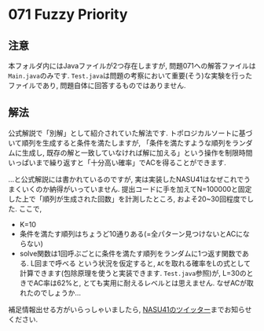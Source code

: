 # 071 Fuzzy Priority

## 注意
本フォルダ内にはJavaファイルが2つ存在しますが, 問題071への解答ファイルは`Main.java`のみです. `Test.java`は問題の考察において重要(そう)な実験を行ったファイルであり, 問題自体に回答するものではありません.

## 解法
公式解説で「別解」として紹介されていた解法です. トポロジカルソートに基づいて順列を生成すると条件を満たしますが, 「条件を満たすような順列をランダムに生成し, 既存の解と一致していなければ解に加える」という操作を制限時間いっぱいまで繰り返すと「十分高い確率」でACを得ることができます.

...と公式解説には書かれているのですが, 実は実装したNASU41はなぜこれでうまくいくのか納得がいっていません. 提出コードに手を加えてN=100000と固定した上で「順列が生成された回数」を計測したところ, およそ20~30回程度でした. ここで,
- K=10
- 条件を満たす順列はちょうど10通りある(=全パターン見つけないとACにならない)
- solve関数は1回呼ぶごとに条件を満たす順列をランダムに1つ返す関数である. L回まで呼べる
という状況を仮定すると, `AC`を取れる確率をLの式として計算できます(包除原理を使うと実装できます. `Test.java`参照)が, L=30のときでAC率は62%と, とても実用に耐えるレベルとは思えません. なぜACが取れたのでしょうか...

補足情報出せる方がいらっしゃいましたら, [NASU41のツイッター](twitter.com/skkytkstexhk)までお知らせください.